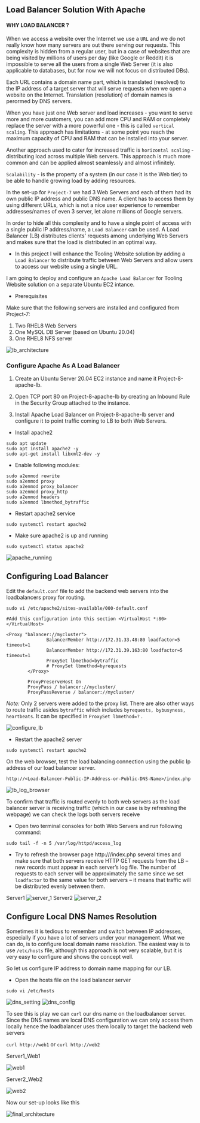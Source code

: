 ## Load Balancer Solution With Apache #

#### WHY LOAD BALANCER ?

When we access a website over the Internet we use a `URL` and we do not really know how many servers are out there serving our requests. This complexity is hidden from a regular user, but in a case of websites that are being visited by millions of users per day (like Google or Reddit) it is impossible to serve all the users from a single Web Server (it is also applicable to databases, but for now we will not focus on distributed DBs).

Each URL contains a domain name part, which is translated (resolved) to the IP address of a target server that will serve requests when we open a website on the Internet. Translation (resolution) of domain names is perormed by DNS servers.

When you have just one Web server and load increases - you want to serve more and more customers, you can add more CPU and RAM or completely replace the server with a more powerful one - this is called `vertical scaling`. This approach has limitations - at some point you reach the maximum capacity of CPU and RAM that can be installed into your server.

Another approach used to cater for increased traffic is `horizontal scaling` - distributing load across multiple Web servers. This approach is much more common and can be applied almost seamlessly and almost infinitely.

`Scalability` - is the property of a system (in our case it is the Web tier) to be able to handle growing load by adding resources.

In the set-up for `Project-7` we had 3 Web Servers and each of them had its own public IP address and public DNS name. A client has to access them by using different URLs, which is not a nice user experience to remember addresses/names of even 3 server, let alone millions of Google servers.

In order to hide all this complexity and to have a single point of access with a single public IP address/name, a `Load Balancer` can be used. A Load Balancer (LB) distributes clients' requests among underlying Web Servers and makes sure that the load is distributed in an optimal way.

- In this project I will enhance the Tooling Website solution by adding a `Load Balancer` to distribute traffic between Web Servers and allow users to access our website using a single URL.

I am going to deploy and configure an `Apache Load Balancer` for Tooling Website solution on a separate Ubuntu EC2 intance.

- Prerequisites

Make sure that the following servers are installed and configured from Project-7:

1. Two RHEL8 Web Servers
2. One MySQL DB Server (based on Ubuntu 20.04)
3. One RHEL8 NFS server

![lb_architecture](./img/1.LB_Architecture.png)


### Configure Apache As A Load Balancer
1. Create an Ubuntu Server 20.04 EC2 instance and name it Project-8-apache-lb.

2. Open TCP port 80 on Project-8-apache-lb by creating an Inbound Rule in the Security Group attached to the instance.

3. Install Apache Load Balancer on Project-8-apache-lb server and configure it to point traffic coming to LB to both Web Servers.

- Install apache2
```
sudo apt update
sudo apt install apache2 -y
sudo apt-get install libxml2-dev -y
```
- Enable following modules:
```
sudo a2enmod rewrite
sudo a2enmod proxy
sudo a2enmod proxy_balancer
sudo a2enmod proxy_http
sudo a2enmod headers
sudo a2enmod lbmethod_bytraffic
```
- Restart apache2 service
```
sudo systemctl restart apache2
```
- Make sure apache2 is up and running
```
sudo systemctl status apache2
```
![apache_running](./img/2.apache_running.png)

## Configuring Load Balancer

Edit the `default.conf` file to add the backend web servers into the loadbalancers proxy for routing.
```
sudo vi /etc/apache2/sites-available/000-default.conf

```
```
#Add this configuration into this section <VirtualHost *:80>  </VirtualHost>

<Proxy "balancer://mycluster">
               BalancerMember http://172.31.33.48:80 loadfactor=5 timeout=1
               BalancerMember http://172.31.39.163:80 loadfactor=5 timeout=1
               ProxySet lbmethod=bytraffic
               # ProxySet lbmethod=byrequests
        </Proxy>

        ProxyPreserveHost On
        ProxyPass / balancer://mycluster/
        ProxyPassReverse / balancer://mycluster/

```
*Note:* Only 2 servers were added to the proxy list. There are also other ways to route traffic asides `bytraffic` which includes `byrequests, bybusyness, heartbeats`. It can be specified in `ProxySet lbmethod=?` .

![configure_lb](./img/3.proxy_settings.png)

- Restart the apache2 server 
```
sudo systemctl restart apache2
```

On the web browser, test the load balancing connection using the public Ip address of our load balancer server.
```
http://<Load-Balancer-Public-IP-Address-or-Public-DNS-Name>/index.php
```

![lb_log_browser](./img/4.user_login.png)

To confirm that traffic is routed evenly to both web servers as the load balancer server is receiving traffic (which in our case is by refreshing the webpage) we can check the logs both servers receive 

- Open two terminal consoles for both Web Servers and run following command:
```
sudo tail -f -n 5 /var/log/httpd/access_log
```
- Try to refresh the browser page http://<Load-Balancer-Public-IP-Address-or-Public-DNS-Name>/index.php several times and make sure that both servers receive HTTP GET requests from the LB – new records must appear in each server’s log file. The number of requests to each server will be approximately the same since we set `loadfactor` to the same value for both servers – it means that traffic will be distributed evenly between them.

Server1
![server_1](./img/5.webserver_1.png)
Server2
![server_2](./img/6.webserver_2.png)

## Configure Local DNS Names Resolution

Sometimes it is tedious to remember and switch between IP addresses, especially if you have a lot of servers under your management.
What we can do, is to configure local domain name resolution. The easiest way is to use `/etc/hosts` file, although this approach is not very scalable, but it is very easy to configure and shows the concept well. 

So let us configure IP address to domain name mapping for our LB.

- Open the hosts file on the load balancer server
```
sudo vi /etc/hosts
```
![dns_setting](./img/7.hosts_entry.png)
![dns_config](./img/8.dns_name_config.png)

To see this is play we can `curl` our dns name on the loadbalancer server. Since the DNS names are local DNS configuration we can only access them locally hence the loadbalancer uses them locally to target the backend web servers

`curl http://web1` or `curl http://web2`

Server1_Web1

![web1](./img/9.webserver_curl_1.png)

Server2_Web2

![web2](./img/10.webserver_curl_2.png)

Now our set-up looks like this

![final_architecture](./img/11.LB_final_Arch.png)
